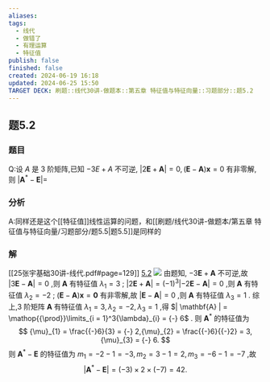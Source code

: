 ```yaml
---
aliases: 
tags:
  - 线代
  - 做错了
  - 有理运算
  - 特征值
publish: false
finished: false
created: 2024-06-19 16:18
updated: 2024-06-25 15:50
TARGET DECK: 刷题::线代30讲-做题本::第五章 特征值与特征向量::习题部分::题5.2
---
```

## 题5.2
### 题目
Q:设 $A$ 是 3 阶矩阵,已知 $- {3E} + A$ 不可逆, $| {2\mathbf{E} + \mathbf{A}}|  = 0,( {\mathbf{E} - \mathbf{A}}) \mathbf{x} = 0$ 有非零解,则 $| {{\mathbf{A}}^{ * } - \mathbf{E}}|  =$ 
### 分析
A:同样还是这个[[特征值]]线性运算的问题，和[[刷题/线代30讲-做题本/第五章 特征值与特征向量/习题部分/题5.5|题5.5]]是同样的
### 解
[[25张宇基础30讲-线代.pdf#page=129]]
[5.2](obsidian://bookmaster?type=open-book&bid=HRBkGbReXHHpCWQt&aid=f2ededc0-833c-611c-c0f1-e1a8631a1945&page=129)
![](https://img.hwenyi.live/202409061538539.webp)
由题知, ${-} 3\mathbf{E} + \mathbf{A}$ 不可逆,故 $| 3\mathbf{E} {-} \mathbf{A} | = 0$ ,则 $\mathbf{A}$ 有特征值 ${\lambda}_{1} = 3$ ;
$| 2\mathbf{E} + \mathbf{A} | = {({-}1)}^{3}| {-}2\mathbf{E} {-} \mathbf{A} | = 0$ ,则 $\mathbf{A}$ 有特征值 ${\lambda}_{2} = {-} 2$ ;
$( \mathbf{E} {-} \mathbf{A} )\mathbf{x} = \mathbf{0}$ 有非零解,故 $| \mathbf{E} {-} \mathbf{A} | = 0$ ,则 $\mathbf{A}$ 有特征值 ${\lambda}_{3} = 1$ .
综上,3 阶矩阵 $\mathbf{A}$ 有特征值 ${\lambda}_{1} = 3,{\lambda}_{2} = {-} 2,{\lambda}_{3} = 1$ ,得 $| \mathbf{A} | = \mathop{{\prod}}\limits_{i = 1}^3{\lambda}_{i} = {-} 6$ . 则 ${\mathbf{A}}^{*}$ 的特征值为
$$
{\mu}_{1} = \frac{{-}6}{3} = {-} 2,{\mu}_{2} = \frac{{-}6}{{-}2} = 3,{\mu}_{3} = {-} 6.
$$
则 ${\mathbf{A}}^{*} {-} \mathbf{E}$ 的特征值为 $m_{1} = {-} 2 {-} 1 = {-} 3,m_{2} = 3 {-} 1 = 2,m_{3} = {-} 6 {-} 1 = {-} 7$ ,故
$$
| {\mathbf{A}}^{*} {-} \mathbf{E} | = ({-}3) {\times} 2 {\times} ({-}7) = 42.
$$

